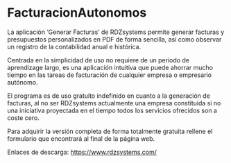 # FacturacionAutonomos

La aplicación ‘Generar Facturas’ de RDZsystems permite generar facturas y presupuestos personalizados en PDF de forma sencilla, así como observar un registro de la contabilidad anual e histórica.

Centrada en la simplicidad de uso no requiere de un periodo de aprendizage largo, es una aplicación intuitiva que puede ahorrar mucho tiempo en las tareas de facturación de cualquier empresa o empresario autónomo.

El programa es de uso gratuito indefinido en cuanto a la generación de facturas, al no ser RDZsystems actualmente una empresa constituida si no una iniciativa proyectada en el tiempo todos los servicios ofrecidos son a coste cero.

Para adquirir la versión completa de forma totalmente gratuita rellene el formulario que encontrará al final de la página web.

Enlaces de descarga: https://www.rdzsystems.com/
